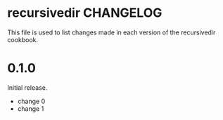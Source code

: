# recursivedir CHANGELOG

This file is used to list changes made in each version of the recursivedir cookbook.

# 0.1.0

Initial release.

- change 0
- change 1

